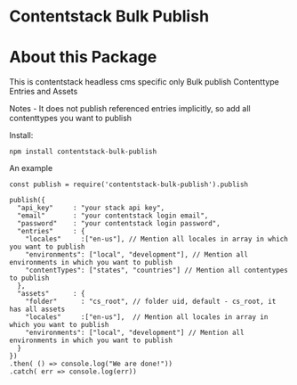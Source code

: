 
# Contentstack Bulk Publish

# About this Package
This is contentstack headless cms specific only 
Bulk publish Contenttype Entries and Assets

Notes - It does not publish referenced entries implicitly, so add all contenttypes you want to publish

Install:
```
npm install contentstack-bulk-publish

```

An example

```
const publish = require('contentstack-bulk-publish').publish

publish({
  "api_key"     : "your stack api key",
  "email"       : "your contentstack login email",
  "password"    : "your contentstack login password",
  "entries"     : {
    "locales"     :["en-us"], // Mention all locales in array in which you want to publish
    "environments": ["local", "development"], // Mention all environments in which you want to publish 
    "contentTypes": ["states", "countries"] // Mention all contentypes to publish
  },
  "assets"      : {
    "folder"      : "cs_root", // folder uid, default - cs_root, it has all assets
    "locales"     :["en-us"],  // Mention all locales in array in which you want to publish
    "environments": ["local", "development"] // Mention all environments in which you want to publish 
  }
})
.then( () => console.log("We are done!"))
.catch( err => console.log(err))

```